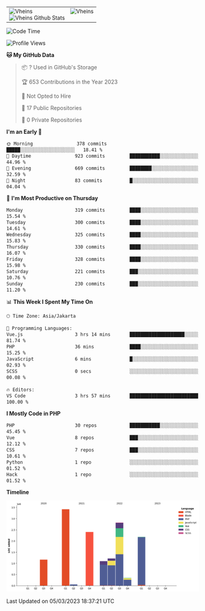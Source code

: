 <table>
  <tr>
    <td valign="top">
      <img src="https://github-readme-streak-stats.herokuapp.com/?user=Vheins&" alt="Vheins" /><br/>
      <img src="https://github-readme-stats.vercel.app/api?username=vheins&count_private=true&show_icons=true" alt="Vheins Github Stats">
    </td>
    <td valign="top">
      <img src="https://github-readme-stats.vercel.app/api/top-langs/?username=Vheins&count_private=true" alt="Vheins" /><br/>
    </td>
  </tr>
</table>

<!--START_SECTION:waka-->
![Code Time](http://img.shields.io/badge/Code%20Time-3%20hrs%2057%20mins-blue)

![Profile Views](http://img.shields.io/badge/Profile%20Views-80-blue)

**🐱 My GitHub Data** 

> 📦 ? Used in GitHub's Storage 
 > 
> 🏆 653 Contributions in the Year 2023
 > 
> 🚫 Not Opted to Hire
 > 
> 📜 17 Public Repositories 
 > 
> 🔑 0 Private Repositories 
 > 
**I'm an Early 🐤** 

```text
🌞 Morning                378 commits         █████░░░░░░░░░░░░░░░░░░░░   18.41 % 
🌆 Daytime                923 commits         ███████████░░░░░░░░░░░░░░   44.96 % 
🌃 Evening                669 commits         ████████░░░░░░░░░░░░░░░░░   32.59 % 
🌙 Night                  83 commits          █░░░░░░░░░░░░░░░░░░░░░░░░   04.04 % 
```
📅 **I'm Most Productive on Thursday** 

```text
Monday                   319 commits         ████░░░░░░░░░░░░░░░░░░░░░   15.54 % 
Tuesday                  300 commits         ████░░░░░░░░░░░░░░░░░░░░░   14.61 % 
Wednesday                325 commits         ████░░░░░░░░░░░░░░░░░░░░░   15.83 % 
Thursday                 330 commits         ████░░░░░░░░░░░░░░░░░░░░░   16.07 % 
Friday                   328 commits         ████░░░░░░░░░░░░░░░░░░░░░   15.98 % 
Saturday                 221 commits         ███░░░░░░░░░░░░░░░░░░░░░░   10.76 % 
Sunday                   230 commits         ███░░░░░░░░░░░░░░░░░░░░░░   11.20 % 
```


📊 **This Week I Spent My Time On** 

```text
🕑︎ Time Zone: Asia/Jakarta

💬 Programming Languages: 
Vue.js                   3 hrs 14 mins       ████████████████████░░░░░   81.74 % 
PHP                      36 mins             ████░░░░░░░░░░░░░░░░░░░░░   15.25 % 
JavaScript               6 mins              █░░░░░░░░░░░░░░░░░░░░░░░░   02.93 % 
SCSS                     0 secs              ░░░░░░░░░░░░░░░░░░░░░░░░░   00.08 % 

🔥 Editors: 
VS Code                  3 hrs 57 mins       █████████████████████████   100.00 % 
```

**I Mostly Code in PHP** 

```text
PHP                      30 repos            ███████████░░░░░░░░░░░░░░   45.45 % 
Vue                      8 repos             ███░░░░░░░░░░░░░░░░░░░░░░   12.12 % 
CSS                      7 repos             ███░░░░░░░░░░░░░░░░░░░░░░   10.61 % 
Python                   1 repo              ░░░░░░░░░░░░░░░░░░░░░░░░░   01.52 % 
Hack                     1 repo              ░░░░░░░░░░░░░░░░░░░░░░░░░   01.52 % 
```



**Timeline**

![Lines of Code chart](https://raw.githubusercontent.com/vheins/vheins/main/assets/bar_graph.png)


 Last Updated on 05/03/2023 18:37:21 UTC
<!--END_SECTION:waka-->
